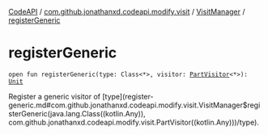 [CodeAPI](../../index.md) / [com.github.jonathanxd.codeapi.modify.visit](../index.md) / [VisitManager](index.md) / [registerGeneric](.)

# registerGeneric

`open fun registerGeneric(type: Class<*>, visitor: `[`PartVisitor`](../-part-visitor/index.md)`<*>): `[`Unit`](https://kotlinlang.org/api/latest/jvm/stdlib/kotlin/-unit/index.html)

Register a generic visitor of [type](register-generic.md#com.github.jonathanxd.codeapi.modify.visit.VisitManager$registerGeneric(java.lang.Class((kotlin.Any)), com.github.jonathanxd.codeapi.modify.visit.PartVisitor((kotlin.Any)))/type).

